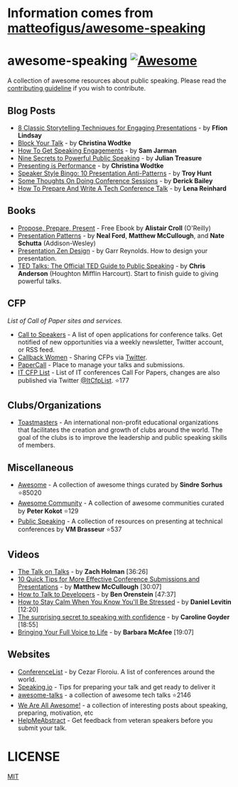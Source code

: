 # Information comes from [matteofigus/awesome-speaking](https://github.com/matteofigus/awesome-speaking)
awesome-speaking [![Awesome](https://cdn.rawgit.com/sindresorhus/awesome/d7305f38d29fed78fa85652e3a63e154dd8e8829/media/badge.svg)](https://github.com/sindresorhus/awesome)
================

A collection of awesome resources about public speaking. Please read the [contributing guideline](contributing.md) if you wish to contribute.

## Blog Posts
* [8 Classic Storytelling Techniques for Engaging Presentations](https://www.sparkol.com/en/Blog/8-Classic-storytelling-techniques-for-engaging-presentations) - by **Ffion Lindsay**
* [Block Your Talk](http://eleganthack.com/block-your-talk/) - by **Christina Wodtke**
* [How To Get Speaking Engagements](https://www.samjarman.co.nz/blog/speaking-gigs) - by **Sam Jarman**
* [Nine Secrets to Powerful Public Speaking](http://www.gq-magazine.co.uk/article/public-speaking-tips) - by **Julian Treasure**
* [Presenting is Performance](http://eleganthack.com/presenting-is-performance/) - by **Christina Wodtke**
* [Speaker Style Bingo: 10 Presentation Anti-Patterns](http://www.troyhunt.com/2015/06/speaker-style-bingo-10-presentation.html) - by **Troy Hunt**
* [Some Thoughts On Doing Conference Sessions](http://derickbailey.com/2015/11/11/some-thoughts-on-doing-conference-sessions/) - by **Derick Bailey**
* [How To Prepare And Write A Tech Conference Talk](http://wunder.schoenaberselten.com/2016/02/16/how-to-prepare-and-write-a-tech-conference-talk/) - by **Lena Reinhard**

## Books
* [Propose, Prepare, Present](http://shop.oreilly.com/product/0636920027096.do) - Free Ebook by **Alistair Croll** (O'Reilly)
* [Presentation Patterns](http://presentationpatterns.com/) - by **Neal Ford**, **Matthew McCullough**, and **Nate Schutta** (Addison-Wesley)
* [Presentation Zen Design](http://www.amazon.com/gp/product/0321668790) - by Garr Reynolds. How to design your presentation.
* [TED Talks: The Official TED Guide to Public Speaking](http://www.amazon.com/d/0544634497/) - by **Chris Anderson** (Houghton Mifflin Harcourt). Start to finish guide to giving powerful talks.

## CFP

*List of Call of Paper sites and services.*

* [Call to Speakers](http://calltospeakers.com/) - A list of open applications for conference talks. Get notified of new opportunities via a weekly newsletter, Twitter account, or RSS feed.
* [Callback Women](http://www.callbackwomen.com/) - Sharing CFPs via [Twitter](https://twitter.com/callbackwomen).
* [PaperCall](https://papercall.io/) - Place to manage your talks and submissions.
* [IT CFP List](https://github.com/softwaremill/it-cfp-list) - List of IT conferences Call For Papers, changes are also published via Twitter [@ItCfpList](https://twitter.com/ItCfpList). :star:177

## Clubs/Organizations
* [Toastmasters](https://www.toastmasters.org/Find-a-Club) - An international non-profit educational organizations that facilitates the creation and growth of clubs around the world. The goal of the clubs is to improve the leadership and public speaking skills of members.

## Miscellaneous
* [Awesome](https://github.com/sindresorhus/awesome) - A collection of awesome things curated by **Sindre Sorhus** :star:85020
* [Awesome Community](https://github.com/peterkokot/awesome-community) - A collection of awesome communities curated by **Peter Kokot** :star:129
* [Public Speaking](https://github.com/vmbrasseur/Public_Speaking) - A collection of resources on presenting at technical conferences by **VM Brasseur** :star:537

## Videos
* [The Talk on Talks](http://devslovebacon.com/conferences/bacon-2014/talks/the-talk-on-talks) - by **Zach Holman** [36:26]
* [10 Quick Tips for More Effective Conference Submissions and Presentations](https://www.youtube.com/watch?v=fJz4JJIchaY) - by **Matthew McCullough** [30:07]
* [How to Talk to Developers](https://www.youtube.com/watch?v=l9JXH7JPjR4) - by **Ben Orenstein** [47:37]
* [How to Stay Calm When You Know You'll Be Stressed](https://www.ted.com/talks/daniel_levitin_how_to_stay_calm_when_you_know_you_ll_be_stressed) - by **Daniel Levitin** [12:20]
* [The surprising secret to speaking with confidence](https://www.youtube.com/watch?v=a2MR5XbJtXU) - by **Caroline Goyder** [18:55]
* [Bringing Your Full Voice to Life](https://www.youtube.com/watch?v=Ze763kgrWGg) -  by **Barbara McAfee** [19:07]

## Websites
* [ConferenceList](https://conferencelist.io/) - by Cezar Floroiu. A list of conferences around the world.
* [Speaking.io](http://speaking.io) - Tips for preparing your talk and get ready to deliver it
* [awesome-talks](https://github.com/JanVanRyswyck/awesome-talks) - a collection of awesome tech talks :star:2146
* [We Are All Awesome!](http://weareallaweso.me/) - a collection of interesting posts about speaking, preparing, motivation, etc
* [HelpMeAbstract](http://helpmeabstract.com/) - Get feedback from veteran speakers before you submit your talk.

# LICENSE
[MIT](LICENSE.md)

